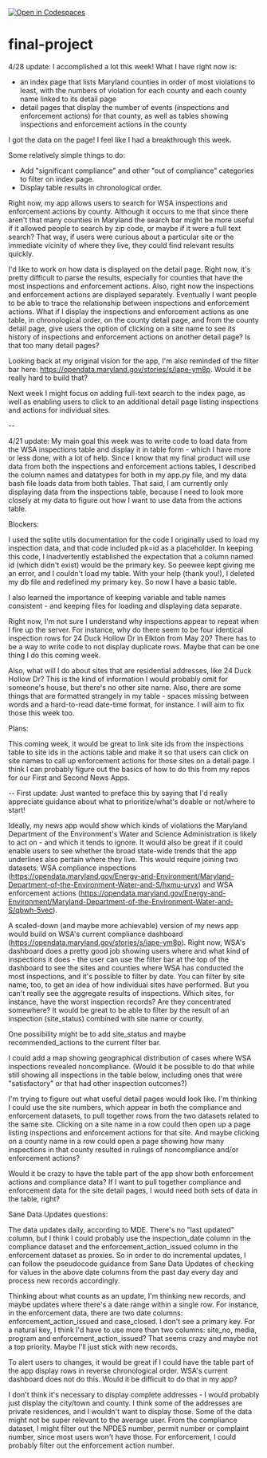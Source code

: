 [![Open in Codespaces](https://classroom.github.com/assets/launch-codespace-7f7980b617ed060a017424585567c406b6ee15c891e84e1186181d67ecf80aa0.svg)](https://classroom.github.com/open-in-codespaces?assignment_repo_id=10834836)
# final-project

4/28 update: I accomplished a lot this week! What I have right now is:
- an index page that lists Maryland counties in order of most violations to least, with the numbers of violation for each county and each county name linked to its detail page 
- detail pages that display the number of events (inspections and enforcement actions) for that county, as well as tables showing inspections and enforcement actions in the county

I got the data on the page! I feel like I had a breakthrough this week.

Some relatively simple things to do: 
- Add "significant compliance" and other "out of compliance" categories to filter on index page.
- Display table results in chronological order.

Right now, my app allows users to search for WSA inspections and enforcement actions by county. Although it occurs to me that since there aren't that many counties in Maryland the search bar might be more useful if it allowed people to search by zip code, or maybe if it were a full text search? That way, if users were curious about a particular site or the immediate vicinity of where they live, they could find relevant results quickly.

I'd like to work on how data is displayed on the detail page. Right now, it's pretty difficult to parse the results, especially for counties that have the most inspections and enforcement actions. Also, right now the inspections and enforcement actions are displayed separately. Eventually I want people to be able to trace the relationship between inspections and enforcement actions. What if I display the inspections and enforcement actions as one table, in chronological order, on the county detail page, and from the county detail page, give users the option of clicking on a site name to see its history of inspections and enforcement actions on another detail page? Is that too many detail pages?

Looking back at my original vision for the app, I'm also reminded of the filter bar here: https://opendata.maryland.gov/stories/s/iape-ym8p. Would it be really hard to build that?

Next week I might focus on adding full-text search to the index page, as well as enabling users to click to an additional detail page listing inspections and actions for individual sites.

--

4/21 update: My main goal this week was to write code to load data from the WSA inspections table and display it in table form - which I have more or less done, with a lot of help. Since I know that my final product will use data from both the inspections and enforcement actions tables, I described the column names and datatypes for both in my app.py file, and my data bash file loads data from both tables. That said, I am currently only displaying data from the inspections table, because I need to look more closely at my data to figure out how I want to use data from the actions table.

Blockers: 

I used the sqlite utils documentation for the code I originally used to load my inspection data, and that code included pk=id as a placeholder. In keeping this code, I inadvertently established the expectation that a column named id (which didn't exist) would be the primary key. So peewee kept giving me an error, and I couldn't load my table. With your help (thank you!), I deleted my db file and redefined my primary key. So now I have a basic table. 

I also learned the importance of keeping variable and table names consistent - and keeping files for loading and displaying data separate. 

Right now, I'm not sure I understand why inspections appear to repeat when I fire up the server. For instance, why do there seem to be four identical inspection rows for 24 Duck Hollow Dr in Elkton from May 20? There has to be a way to write code to not display duplicate rows. Maybe that can be one thing I do this coming week.

Also, what will I do about sites that are residential addresses, like 24 Duck Hollow Dr? This is the kind of information I would probably omit for someone's house, but there's no other site name. Also, there are some things that are formatted strangely in my table - spaces missing between words and a hard-to-read date-time format, for instance. I will aim to fix those this week too.

Plans: 

This coming week, it would be great to link site ids from the inspections table to site ids in the actions table and make it so that users can click on site names to call up enforcement actions for those sites on a detail page. I think I can probably figure out the basics of how to do this from my repos for our First and Second News Apps.

--
First update:
Just wanted to preface this by saying that I'd really appreciate guidance about what to prioritize/what's doable or not/where to start!

Ideally, my news app would show which kinds of violations the Maryland Department of the Environment's Water and Science Administration is likely to act on - and which it tends to ignore. It would also be great if it could enable users to see whether the broad state-wide trends that the app underlines also pertain where they live. This would require joining two datasets: WSA compliance inspections (https://opendata.maryland.gov/Energy-and-Environment/Maryland-Department-of-the-Environment-Water-and-S/hxmu-urvx) and WSA enforcement actions (https://opendata.maryland.gov/Energy-and-Environment/Maryland-Department-of-the-Environment-Water-and-S/qbwh-5vec). 

A scaled-down (and maybe more achievable) version of my news app would build on WSA's current compliance dashboard (https://opendata.maryland.gov/stories/s/iape-ym8p). Right now, WSA's dashboard does a pretty good job showing users where and what kind of inspections it does - the user can use the filter bar at the top of the dashboard to see the sites and counties where WSA has conducted the most inspections, and it's possible to filter by date. You can filter by site name, too, to get an idea of how individual sites have performed. But you can't really see the aggregate results of inspections. Which sites, for instance, have the worst inspection records? Are they concentrated somewhere? It would be great to be able to filter by the result of an inspection (site_status) combined with site name or county.

One possibility might be to add site_status and maybe recommended_actions to the current filter bar.

I could add a map showing geographical distribution of cases where WSA inspections revealed noncompliance. (Would it be possible to do that while still showing all inspections in the table below, including ones that were "satisfactory" or that had other inspection outcomes?)

I'm trying to figure out what useful detail pages would look like. I'm thinking I could use the site numbers, which appear in both the compliance and enforcement datasets, to pull together rows from the two datasets related to the same site. Clicking on a site name in a row could then open up a page listing inspections and enforcement actions for that site. And maybe clicking on a county name in a row could open a page showing how many inspections in that county resulted in rulings of noncompliance and/or enforcement actions?

Would it be crazy to have the table part of the app show both enforcement actions and compliance data? If I want to pull together compliance and enforcement data for the site detail pages, I would need both sets of data in the table, right?

Sane Data Updates questions:

The data updates daily, according to MDE. There's no "last updated" column, but I think I could probably use the inspection_date column in the compliance dataset and the enforcement_action_issued column in the enforcement dataset as proxies. So in order to do incremental updates, I can follow the pseudocode guidance from Sane Data Updates of checking for values in the above date columns from the past day every day and process new records accordingly. 

Thinking about what counts as an update, I'm thinking new records, and maybe updates where there's a date range within a single row. For instance, in the enforcement data, there are two date columns: enforcement_action_issued and case_closed. I don't see a primary key. For a natural key, I think I'd have to use more than two columns: site_no, media, program and enforcement_action_issued? That seems crazy and maybe not a top priority. Maybe I'll just stick with new records.

To alert users to changes, it would be great if I could have the table part of the app display rows in reverse chronological order. WSA's current dashboard does not do this. Would it be difficult to do that in my app?

I don't think it's necessary to display complete addresses - I would probably just display the city/town and county. I think some of the addresses are private residences, and I wouldn't want to display those. Some of the data might not be super relevant to the average user. From the compliance dataset, I might filter out the NPDES number, permit number or complaint number, since most users won't have those. For enforcement, I could probably filter out the enforcement action number.

